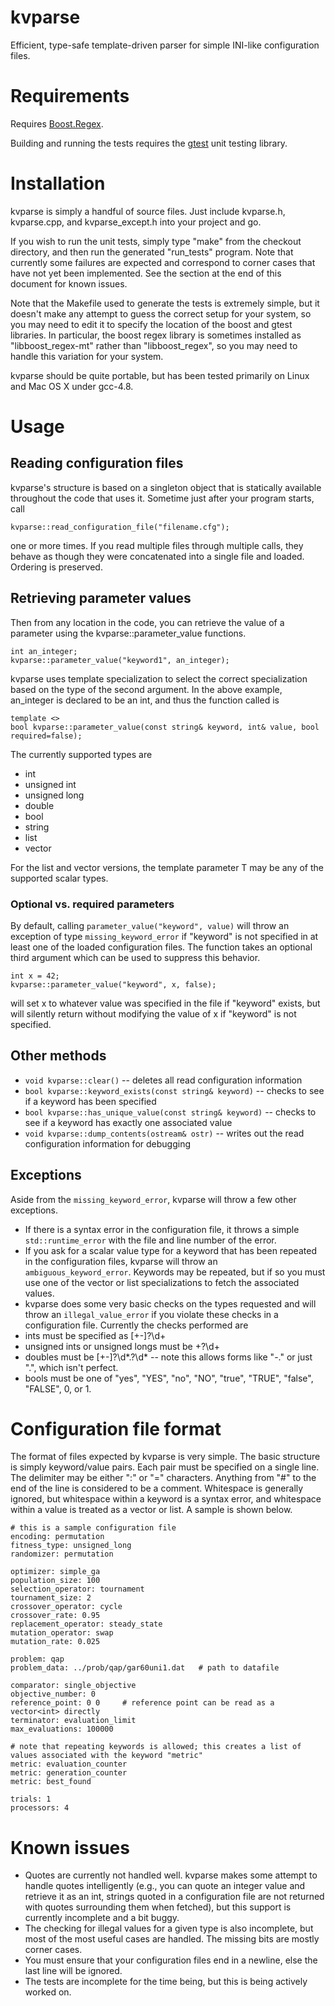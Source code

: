 kvparse
=========

Efficient, type-safe template-driven parser for simple INI-like configuration files.


# Requirements

Requires [Boost.Regex](http://www.boost.org/). 

Building and running the tests requires the [gtest](https://code.google.com/p/googletest) unit testing library.


# Installation

kvparse is simply a handful of source files. Just include kvparse.h, kvparse.cpp, and kvparse_except.h into your project and go.

If you wish to run the unit tests, simply type "make" from the checkout directory, and then run the generated "run_tests" program. Note that currently some failures are expected and correspond to corner cases that have not yet been implemented. See the section at the end of this document for known issues.

Note that the Makefile used to generate the tests is extremely simple, but it doesn't make any attempt to guess the correct setup for your system, so you may need to edit it to specify the location of the boost and gtest libraries. In particular, the boost regex library is sometimes installed as "libboost_regex-mt" rather than "libboost_regex", so you may need to handle this variation for your system.

kvparse should be quite portable, but has been tested primarily on Linux and Mac OS X under gcc-4.8.


# Usage

## Reading configuration files

kvparse's structure is based on a singleton object that is statically available throughout the code that uses it. Sometime just after your program starts, call

    kvparse::read_configuration_file("filename.cfg");

one or more times. If you read multiple files through multiple calls, they behave as though they were concatenated into a single file and loaded. Ordering is preserved.


## Retrieving parameter values

Then from any location in the code, you can retrieve the value of a parameter using the kvparse::parameter_value functions.

    int an_integer;
    kvparse::parameter_value("keyword1", an_integer);

kvparse uses template specialization to select the correct specialization based on the type of the second argument. In the above example, an_integer is declared to be an int, and thus the function called is

    template <>
    bool kvparse::parameter_value(const string& keyword, int& value, bool required=false);

The currently supported types are

* int
* unsigned int
* unsigned long
* double
* bool
* string
* list<T>
* vector<T>

For the list and vector versions, the template parameter T may be any of the supported scalar types.

### Optional vs. required parameters

By default, calling `parameter_value("keyword", value)` will throw an exception  of type `missing_keyword_error` if "keyword" is not specified in at least one of the loaded configuration files. The function takes an optional third argument which can be used to suppress this behavior.

    int x = 42;
    kvparse::parameter_value("keyword", x, false);

will set x to whatever value was specified in the file if "keyword" exists, but will silently return without modifying the value of x if "keyword" is not specified.


## Other methods

* `void kvparse::clear()` -- deletes all read configuration information
* `bool kvparse::keyword_exists(const string& keyword)` -- checks to see if a keyword has been specified
* `bool kvparse::has_unique_value(const string& keyword)` -- checks to see if a keyword has exactly one associated value
* `void kvparse::dump_contents(ostream& ostr)` -- writes out the read configuration information for debugging


## Exceptions 

Aside from the `missing_keyword_error`, kvparse will throw a few other exceptions. 

* If there is a syntax error in the configuration file, it throws a simple `std::runtime_error` with the file and line number of the error. 
* If you ask for a scalar value type for a keyword that has been repeated in the configuration files, kvparse will throw an `ambiguous_keyword_error`. Keywords may be repeated, but if so you must use one of the vector or list specializations to fetch the associated values.
* kvparse does some very basic checks on the types requested and will throw an `illegal_value_error` if you violate these checks in a configuration file. Currently the checks performed are
* ints must be specified as [+-]?\d+
* unsigned ints or unsigned longs must be \+?\d+
* doubles must be [+-]?\d*\.?\d*  -- note this allows forms like "-." or just ".", which isn't perfect.
* bools must be one of "yes", "YES", "no", "NO", "true", "TRUE", "false", "FALSE", 0, or 1.


# Configuration file format

The format of files expected by kvparse is very simple. The basic structure is simply keyword/value pairs. Each pair must be specified on a single line. The delimiter may be either ":" or "=" characters. Anything from "#" to the end of the line is considered to be a comment. Whitespace is generally ignored, but whitespace within a keyword is a syntax error, and whitespace within a value is treated as a vector or list. A sample is shown below.

    # this is a sample configuration file
    encoding: permutation
    fitness_type: unsigned_long
    randomizer: permutation

    optimizer: simple_ga
    population_size: 100
    selection_operator: tournament
    tournament_size: 2
    crossover_operator: cycle
    crossover_rate: 0.95
    replacement_operator: steady_state
    mutation_operator: swap
    mutation_rate: 0.025

    problem: qap
    problem_data: ../prob/qap/gar60uni1.dat   # path to datafile 

    comparator: single_objective
    objective_number: 0
    reference_point: 0 0     # reference point can be read as a vector<int> directly
    terminator: evaluation_limit
    max_evaluations: 100000

    # note that repeating keywords is allowed; this creates a list of values associated with the keyword "metric"
    metric: evaluation_counter
    metric: generation_counter
    metric: best_found

    trials: 1
    processors: 4


# Known issues

* Quotes are currently not handled well. kvparse makes some attempt to handle quotes intelligently (e.g., you can quote an integer value and retrieve it as an int, strings quoted in a configuration file are not returned with quotes surrounding them when fetched), but this support is currently incomplete and a bit buggy.
* The checking for illegal values for a given type is also incomplete, but most of the most useful cases are handled. The missing bits are mostly corner cases.
* You must ensure that your configuration files end in a newline, else the last line will be ignored.
* The tests are incomplete for the time being, but this is being actively worked on.
